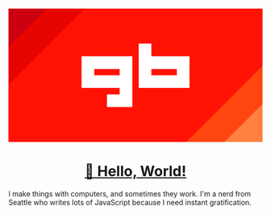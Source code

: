 <h1 align="center">
    <a href="https://grantburry.com" target="_blank">
        <img src="https://github.com/Burry/grantburry.com/blob/master/public/open-graph.png?raw=true" alt="Grant Burry" />
        <br />
        <br />
        <span>👋 Hello, World!</span>
    </a>
</h1>

I make things with computers, and sometimes they work. I'm a nerd from Seattle who writes lots of JavaScript because I need instant gratification.
